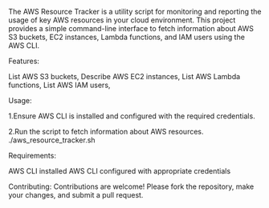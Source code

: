 The AWS Resource Tracker is a utility script for monitoring and reporting the usage of key AWS resources in your cloud environment. This project provides a simple command-line interface to fetch information about AWS S3 buckets, EC2 instances, Lambda functions, and IAM users using the AWS CLI.

Features:

List AWS S3 buckets,
Describe AWS EC2 instances,
List AWS Lambda functions,
List AWS IAM users,


Usage:

1.Ensure AWS CLI is installed and configured with the required credentials.

2.Run the script to fetch information about AWS resources.
./aws_resource_tracker.sh

Requirements:

AWS CLI installed
AWS CLI configured with appropriate credentials



Contributing:
Contributions are welcome! Please fork the repository, make your changes, and submit a pull request.

